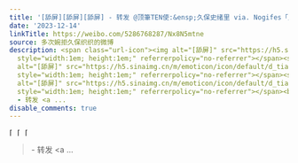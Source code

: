```yaml
---
title: '[舔屏][舔屏][舔屏] - 转发 @顶筆TEN使:&ensp;久保史绪里 via. Nogifes「人は夢を二度見る」 直拍 顶筆TEN使的微博视频'
date: '2023-12-14'
linkTitle: https://weibo.com/5286768287/Nx8N5mtne
source: 多次婉拒久保织织的微博
description: <span class="url-icon"><img alt="[舔屏]" src="https://h5.sinaimg.cn/m/emoticon/icon/default/d_tian-3b1ce0a112.png"
  style="width:1em; height:1em;" referrerpolicy="no-referrer"></span><span class="url-icon"><img
  alt="[舔屏]" src="https://h5.sinaimg.cn/m/emoticon/icon/default/d_tian-3b1ce0a112.png"
  style="width:1em; height:1em;" referrerpolicy="no-referrer"></span><span class="url-icon"><img
  alt="[舔屏]" src="https://h5.sinaimg.cn/m/emoticon/icon/default/d_tian-3b1ce0a112.png"
  style="width:1em; height:1em;" referrerpolicy="no-referrer"></span><br><blockquote>
  - 转发 <a ...
disable_comments: true
---
```

<span class="url-icon"><img alt="[舔屏]" src="https://h5.sinaimg.cn/m/emoticon/icon/default/d_tian-3b1ce0a112.png" style="width:1em; height:1em;" referrerpolicy="no-referrer"></span><span class="url-icon"><img alt="[舔屏]" src="https://h5.sinaimg.cn/m/emoticon/icon/default/d_tian-3b1ce0a112.png" style="width:1em; height:1em;" referrerpolicy="no-referrer"></span><span class="url-icon"><img alt="[舔屏]" src="https://h5.sinaimg.cn/m/emoticon/icon/default/d_tian-3b1ce0a112.png" style="width:1em; height:1em;" referrerpolicy="no-referrer"></span><br><blockquote> - 转发 <a ...